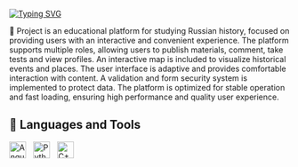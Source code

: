 [![Typing SVG](https://readme-typing-svg.demolab.com?font=Fira+Code&size=30&duration=1&pause=10000&color=049ADE&center=true&vCenter=true&width=1024&lines=HistoryOfRussiaBackend)](https://git.io/typing-svg)

📜 Project is an educational platform for studying Russian history, focused on providing users with an interactive and convenient experience. The platform supports multiple roles, allowing users to publish materials, comment, take tests and view profiles. An interactive map is included to visualize historical events and places. The user interface is adaptive and provides comfortable interaction with content. A validation and form security system is implemented to protect data. The platform is optimized for stable operation and fast loading, ensuring high performance and quality user experience.

<h2> 🧰 Languages and Tools </h2>

<img align="left" alt="Angular" width="30px" style="padding-right:10px;" src="https://cdn.jsdelivr.net/gh/devicons/devicon@latest/icons/javascript/javascript-original.svg" />
<img align="left" alt="Python" width="30px" style="padding-right:10px;" src="https://cdn.jsdelivr.net/gh/devicons/devicon@latest/icons/express/express-original.svg" />
<img align="left" alt="C++" width="30px" style="padding-right:10px;" src="https://cdn.jsdelivr.net/gh/devicons/devicon@latest/icons/postgresql/postgresql-original.svg" />

<br/>
